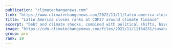 ```yaml
---
publication: "climatechangenews.com"
link: "https://www.climatechangenews.com/2022/11/11/latin-america-closes-ranks-cop27-debt-climate/"
title: "Latin America closes ranks at COP27 around climate finance"
excerpt: "Debt and climate shocks, combined with political shifts, have united historically left- and rightwing countries behind common asks"
image: "https://cdn.climatechangenews.com/files/2022/11/11164231/susanamuhamad-1-e1668184976684.jpg"
group: pro
rank: 19
---
```

